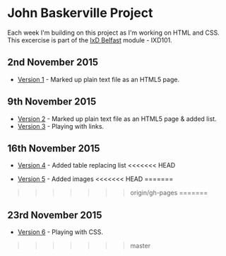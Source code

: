 John Baskerville Project
========================

Each week I'm building on this project as I'm working on HTML and CSS. This excercise is part of the [IxD Belfast](http://ixdbelfast.org) module - IXD101.

2nd November 2015
-----------------
+ [Version 1](http://jordanearle.github.io/john-baskerville/version-1.html) - Marked up plain text file as an HTML5 page.

9th November 2015
-----------------
+ [Version 2](http://jordanearle.github.io/john-baskerville/version-2.html) - Marked up plain text file as an HTML5 page & added list.
+ [Version 3](http://jordanearle.github.io/john-baskerville/version-3.html) - Playing with links.

16th November 2015
-----------------
+ [Version 4](http://jordanearle.github.io/john-baskerville/version-4.html) - Added table replacing list
<<<<<<< HEAD

+ [Version 5](http://jordanearle.github.io/john-baskerville/version-5.html) - Added images
<<<<<<< HEAD
=======
>>>>>>> origin/gh-pages
=======

23rd November 2015
-----------------
+ [Version 6](http://jordanearle.github.io/john-baskerville/version-6.html) - Playing with CSS.
>>>>>>> master
